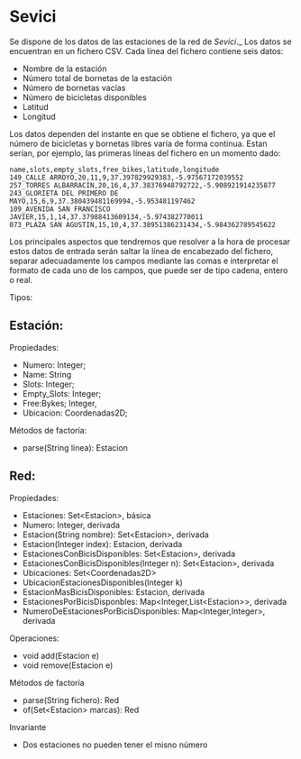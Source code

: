 # Sevici

Se dispone de los datos de las estaciones de la red de _Sevici_._ Los datos se encuentran en un fichero CSV. Cada línea del fichero contiene seis datos:

- Nombre de la estación
- Número total de bornetas de la estación
- Número de bornetas vacías
- Número de bicicletas disponibles
- Latitud
- Longitud

Los datos dependen del instante en que se obtiene el fichero, ya que el número de bicicletas y bornetas libres varía de forma continua. Estan serían, por ejemplo, las primeras líneas del fichero en un momento dado:

```
name,slots,empty_slots,free_bikes,latitude,longitude
149_CALLE ARROYO,20,11,9,37.397829929383,-5.97567172039552
257_TORRES ALBARRACIN,20,16,4,37.38376948792722,-5.908921914235877
243_GLORIETA DEL PRIMERO DE MAYO,15,6,9,37.380439481169994,-5.953481197462
109_AVENIDA SAN FRANCISCO JAVIER,15,1,14,37.37988413609134,-5.974382770011
073_PLAZA SAN AGUSTIN,15,10,4,37.38951386231434,-5.984362789545622
```
Los principales aspectos que tendremos que resolver a la hora de procesar estos datos de entrada serán saltar la línea de encabezado del fichero, separar adecuadamente los campos mediante las comas e interpretar el formato de cada uno de los campos, que puede ser de tipo cadena, entero o real.

Tipos:

## Estación:

Propiedades:

-	Numero: Integer;
-	Name: String
-	Slots: Integer;
-	Empty_Slots: Integer;
-	Free:Bykes; Integer,
-	Ubicacion: Coordenadas2D;

Métodos de factoría:

- parse(String linea): Estacion

## Red:

Propiedades:

-	Estaciones: Set\<Estacion\>, básica
-	Numero: Integer, derivada
-	Estacion(String nombre): Set\<Estacion\>, derivada
-	Estacion(Integer index): Estacion, derivada
-	EstacionesConBicisDisponibles: Set\<Estacion\>, derivada
-	EstacionesConBicisDisponibles(Integer n): Set\<Estacion\>, derivada
-	Ubicaciones: Set\<Coordenadas2D\>
-	UbicacionEstacionesDisponibles(Integer k)
-	EstacionMasBicisDisponibles: Estacion, derivada
-	EstacionesPorBicisDisponbles: Map\<Integer,List\<Estacion\>\>, derivada
-	NumeroDeEstacionesPorBicisDisponibles: Map\<Integer,Integer\>, derivada

Operaciones:

- void add(Estacion e)
- void remove(Estacion e)

Métodos de factoría

- parse(String fichero): Red 
- of(Set\<Estacion\> marcas): Red

Invariante

- Dos estaciones no pueden tener el misno número